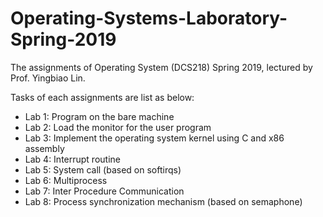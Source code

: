 # Operating-Systems-Laboratory-Spring-2019

The assignments of Operating System (DCS218) Spring 2019, lectured by Prof. Yingbiao Lin. 

Tasks of each assignments are list as below:

- Lab 1: Program on the bare machine
- Lab 2: Load the monitor for the user program
- Lab 3: Implement the operating system kernel using C and x86 assembly
- Lab 4: Interrupt routine
- Lab 5: System call (based on softirqs)
- Lab 6: Multiprocess
- Lab 7: Inter Procedure Communication
- Lab 8: Process synchronization mechanism (based on semaphone)
